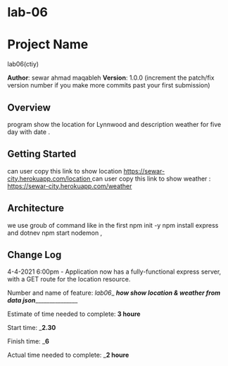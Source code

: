# lab-06
# Project Name 
lab06(ctiy)

**Author**: sewar ahmad maqableh
**Version**: 1.0.0 (increment the patch/fix version number if you make more commits past your first submission)

## Overview
program show the location for Lynnwood and description weather for five day with date .
## Getting Started
can user copy this link to show location 
[https://sewar-city.herokuapp.com/location ](https://sewar-city.herokuapp.com/location)
can user copy this link to show weather :
https://sewar-city.herokuapp.com/weather

## Architecture
we use groub of command like in the first
 npm init -y
  npm install express
   and dotnev
   npm start
nodemon , 

## Change Log
4-4-2021 6:00pm - Application now has a fully-functional express server, with a GET route for the location resource.


<!-- ## Credits and Collaborations -->
<!-- Give credit (and a link) to other people or resources that helped you build this application. -->


Number and name of feature: _lab06__ _______how show location & weather from data json______________________

Estimate of time needed to complete: __3 houre__

Start time: ___2.30__

Finish time: ___6__

Actual time needed to complete: ___2 houre__